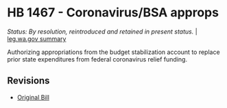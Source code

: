 # HB 1467 - Coronavirus/BSA approps
*Status: By resolution, reintroduced and retained in present status.* | [leg.wa.gov summary](https://app.leg.wa.gov/billsummary?BillNumber=1467&Year=2021)

Authorizing appropriations from the budget stabilization account to replace prior state expenditures from federal coronavirus relief funding.

## Revisions
* [Original Bill](1/)